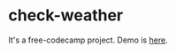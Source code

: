 # check-weather
It's a free-codecamp project. Demo is <a href="https://abidkhan484.github.io/check-weather/">here</a>.
